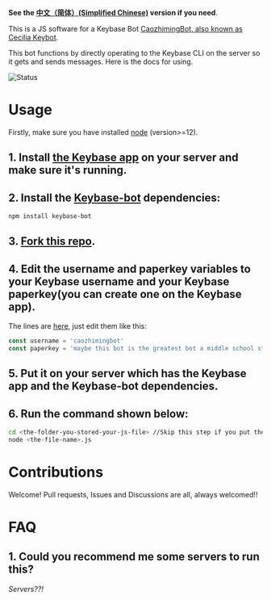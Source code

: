 
**See the [中文（简体）(Simplified Chinese)](https://github.com/cao-zhiming/caozhimingbot/blob/main/chinese-readme.md) version if you need**.

This is a JS software for a Keybase Bot [CaozhimingBot, also known as Cecilia Keybot](https://keybase.io/caozhimingbot).

This bot functions by directly operating to the Keybase CLI on the server so it gets and sends messages.
Here is the docs for using.

![Status](https://img.shields.io/uptimerobot/status/m788744221-4681e999eb1f7e09c855f2c4)

# Usage

Firstly, make sure you have installed [node](https://nodejs.org) (version>=12).

## 1. Install [the Keybase app](https://keybase.io/download) on your server and make sure it's running.
## 2. Install the [Keybase-bot](https://github.com/keybase/keybase-bot) dependencies:

``` bash
npm install keybase-bot
```

## 3. [Fork this repo](https://github.com/cao-zhiming/caozhimingbot/fork).
## 4. Edit the **username** and **paperkey** variables to your **Keybase username** and your **Keybase paperkey**(you can create one on the Keybase app).
The lines are [here](https://github.com/cao-zhiming/caozhimingbot/blob/main/index.js#L7-L8), just edit them like this:

```javascript
const username = 'caozhimingbot'
const paperkey = 'maybe this bot is the greatest bot a middle school student can ever build' // Suppose your paper key is that, just copy and paste here.
```
## 5. Put it on your server which has the Keybase app and the Keybase-bot dependencies.
## 6. Run the command shown below:

```bash
cd <the-folder-you-stored-your-js-file> //Skip this step if you put the file into the root directory.
node <the-file-name>.js
```

# Contributions

Welcome! Pull requests, Issues and Discussions are all, always welcomed!!

# FAQ

## 1. Could you recommend me some servers to run this?

*Servers??!*
